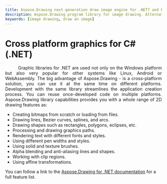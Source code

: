 ```yaml
---
title: Aspose.Drawing next-generation draw image engine for .NET7 and higher
description: Aspose.Drawing program library for image drawing. Alternative replacement to System.Drawing. Image drawing .NET (C#) for graphic application development.
keywords: [image drawing, draw an image]
---
```


# Cross platform graphics for C# (.NET)

<p align='justify'>
&nbsp;&nbsp;&nbsp;&nbsp;&nbsp;&nbsp;&nbsp;&nbsp;
Graphic libraries for .NET are used not only on the Windows platform but also very popular for other systems like Linux, Android or WebAssembly. The big advantage of Aspose.Drawing - is a cross-platform solution, you can use it at the same time on different platforms. Development with the same library streamlines the application creation process. You can reuse once-developed code on multiple platforms. Aspose.Drawing library capabilities provides you with a whole range of 2D drawing features as:
</p>

- Creating bitmaps from scratch or loading from files.
- Drawing lines, Bezier curves, splines, and arcs.
- Drawing shapes such as rectangles, polygons, eclipses, etc.
- Processing and drawing graphics paths.
- Rendering text with different fonts and styles.
- Using different pen widths and styles.
- Using solid and texture brushes.
- Alpha blending and anti-aliasing lines and shapes.
- Working with clip regions.
- Using affine transformations.

You can follow a link to the <a href="https://docs.aspose.com/drawing/net/">Aspose.Drawing for .NET documentation</a> for a full feature list.
